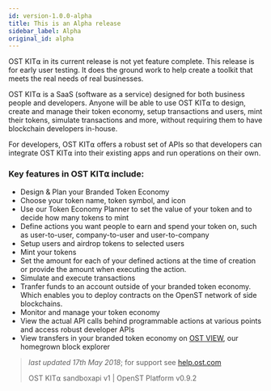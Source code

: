 ```yaml
---
id: version-1.0.0-alpha
title: This is an Alpha release
sidebar_label: Alpha
original_id: alpha
---
```


OST KIT⍺ in its current release is not yet feature complete. This release is for early user testing. It does the ground work to help create a toolkit that meets the real needs of real businesses.

OST KIT⍺ is a SaaS (software as a service) designed for both business people and developers. Anyone will be able to use OST KIT⍺ to design, create and manage their token economy, setup transactions and users, mint their tokens, simulate transactions and more, without requiring them to have blockchain developers in-house.

For developers, OST KIT⍺ offers a robust set of APIs so that developers can integrate OST KIT⍺ into their existing apps and run operations on their own.

### Key features in OST KIT⍺ include:
* Design & Plan your Branded Token Economy 
* Choose your token name, token symbol, and icon
* Use our Token Economy Planner to set the value of your token and to decide how many tokens to mint
* Define actions you want people to earn and spend your token on, such as user-to-user, company-to-user and user-to-company
* Setup users and airdrop tokens to selected users
* Mint your tokens
* Set the amount for each of your defined actions at the time of creation or provide the amount when executing the action.
* Simulate and execute transactions
* Tranfer funds to an account outside of your branded token economy. Which enables you to deploy contracts on the OpenST network of side blockchains. 
* Monitor and manage your token economy
* View the actual API calls behind programmable actions at various points and access robust developer APIs
* View transfers in your branded token economy on [<u>OST VIEW</u>](http://view.ost.com/), our homegrown block explorer

>_last updated 17th May 2018_; for support see [help.ost.com](help.ost.com)
>
> OST KIT⍺ sandboxapi v1 | OpenST Platform v0.9.2


